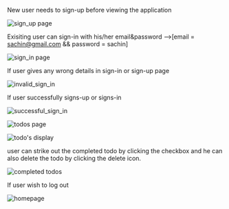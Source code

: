 New user needs to sign-up before viewing the application

![sign_up page](https://user-images.githubusercontent.com/77260440/122155665-113b4000-ce85-11eb-963a-e18931b93abc.png)

Exisiting user can sign-in with his/her email&password -->[email = sachin@gmail.com && password = sachin]

![sign_in page](https://user-images.githubusercontent.com/77260440/122155692-231ce300-ce85-11eb-9b70-69cc4b3bb6bd.png)

If user gives any wrong details in sign-in or sign-up page

![invalid_sign_in](https://user-images.githubusercontent.com/77260440/122155817-5d868000-ce85-11eb-88c2-f98f23070ba2.png)

If user successfully signs-up or signs-in

![successful_sign_in](https://user-images.githubusercontent.com/77260440/122155696-244e1000-ce85-11eb-9f82-695c2e704873.png)


![todos page](https://user-images.githubusercontent.com/77260440/122155700-257f3d00-ce85-11eb-9ea0-53700780b297.png)


![todo's display](https://user-images.githubusercontent.com/77260440/122155699-24e6a680-ce85-11eb-8144-43682a81a298.png)

user can strike out the completed todo by clicking the checkbox and he can also delete the todo by clicking the delete icon.

![completed todos](https://user-images.githubusercontent.com/77260440/122155769-4e073700-ce85-11eb-94d3-6290c6dd45a6.png)

If user wish to log out

![homepage](https://user-images.githubusercontent.com/77260440/122155774-4fd0fa80-ce85-11eb-8158-5a198e14e8ea.png)

